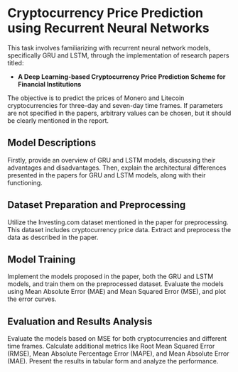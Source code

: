 # Cryptocurrency Price Prediction using Recurrent Neural Networks

This task involves familiarizing with recurrent neural network models, specifically GRU and LSTM, through the implementation of research papers titled:

- **A Deep Learning-based Cryptocurrency Price Prediction Scheme for Financial Institutions**

The objective is to predict the prices of Monero and Litecoin cryptocurrencies for three-day and seven-day time frames. If parameters are not specified in the papers, arbitrary values can be chosen, but it should be clearly mentioned in the report.

## Model Descriptions

Firstly, provide an overview of GRU and LSTM models, discussing their advantages and disadvantages. Then, explain the architectural differences presented in the papers for GRU and LSTM models, along with their functioning.

## Dataset Preparation and Preprocessing

Utilize the Investing.com dataset mentioned in the paper for preprocessing. This dataset includes cryptocurrency price data. Extract and preprocess the data as described in the paper.

## Model Training

Implement the models proposed in the paper, both the GRU and LSTM models, and train them on the preprocessed dataset. Evaluate the models using Mean Absolute Error (MAE) and Mean Squared Error (MSE), and plot the error curves.

## Evaluation and Results Analysis

Evaluate the models based on MSE for both cryptocurrencies and different time frames. Calculate additional metrics like Root Mean Squared Error (RMSE), Mean Absolute Percentage Error (MAPE), and Mean Absolute Error (MAE). Present the results in tabular form and analyze the performance.